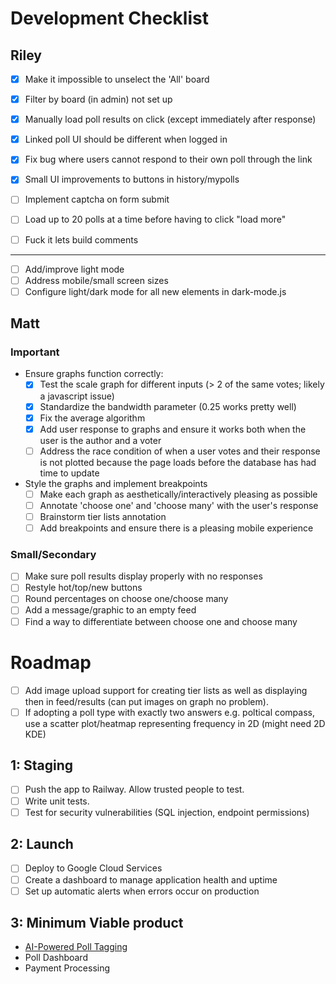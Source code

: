 # Development Checklist

## Riley

- [x] Make it impossible to unselect the 'All' board
- [x] Filter by board (in admin) not set up
- [x] Manually load poll results on click (except immediately after response)
- [x] Linked poll UI should be different when logged in
- [x] Fix bug where users cannot respond to their own poll through the link
- [x] Small UI improvements to buttons in history/mypolls

- [ ] Implement captcha on form submit
- [ ] Load up to 20 polls at a time before having to click "load more"
- [ ] Fuck it lets build comments

---

- [ ] Add/improve light mode
- [ ] Address mobile/small screen sizes
- [ ] Configure light/dark mode for all new elements in dark-mode.js

## Matt

### Important

- Ensure graphs function correctly:
  - [x] Test the scale graph for different inputs (> 2 of the same votes; likely a javascript issue)
  - [x] Standardize the bandwidth parameter (0.25 works pretty well)
  - [x] Fix the average algorithm
  - [x] Add user response to graphs and ensure it works both when the user is the author and a voter
  - [ ] Address the race condition of when a user votes and their response is not plotted because the page
        loads before the database has had time to update
- Style the graphs and implement breakpoints
  - [ ] Make each graph as aesthetically/interactively pleasing as possible
  - [ ] Annotate 'choose one' and 'choose many' with the user's response
  - [ ] Brainstorm tier lists annotation
  - [ ] Add breakpoints and ensure there is a pleasing mobile experience

### Small/Secondary

- [ ] Make sure poll results display properly with no responses
- [ ] Restyle hot/top/new buttons
- [ ] Round percentages on choose one/choose many
- [ ] Add a message/graphic to an empty feed
- [ ] Find a way to differentiate between choose one and choose many

# Roadmap

- [ ] Add image upload support for creating tier lists as well as displaying then in feed/results (can put images on graph no problem).
- [ ] If adopting a poll type with exactly two answers e.g. poltical compass, use a scatter plot/heatmap representing frequency in 2D (might need 2D KDE)

## 1: Staging

- [ ] Push the app to Railway. Allow trusted people to test.
- [ ] Write unit tests.
- [ ] Test for security vulnerabilities (SQL injection, endpoint permissions)

## 2: Launch

- [ ] Deploy to Google Cloud Services
- [ ] Create a dashboard to manage application health and uptime
- [ ] Set up automatic alerts when errors occur on production

## 3: Minimum Viable product

- [AI-Powered Poll Tagging](https://docs.google.com/document/d/1knJN9BY2EJ27TZhUlEIYxNZZmU6g-eYaLxmL75ShN_U/edit?usp=drive_link)
- Poll Dashboard
- Payment Processing
